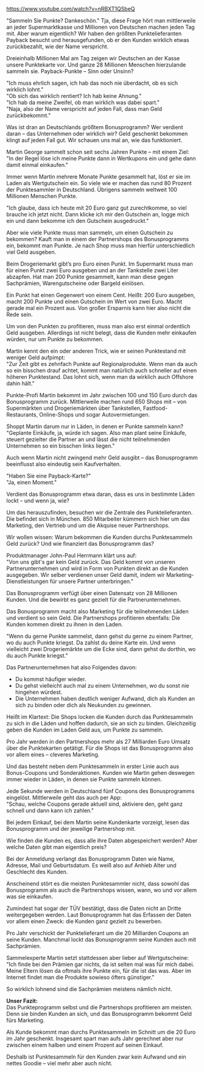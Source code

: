 https://www.youtube.com/watch?v=nRBXT1QSbeQ

"Sammeln Sie Punkte? Dankeschön." Tja, diese Frage hört man mittlerweile an jeder Supermarktkasse und Millionen von Deutschen machen jeden Tag mit. Aber warum eigentlich? Wir haben den größten Punktelieferanten Payback besucht und herausgefunden, ob er den Kunden wirklich etwas zurückbezahlt, wie der Name verspricht. 

Dreieinhalb Millionen Mal am Tag zeigen wir Deutschen an der Kasse unsere Punktekarte vor. Und ganze 28 Millionen Menschen hierzulande sammeln sie. Payback-Punkte – Sinn oder Unsinn? 

"Ich muss ehrlich sagen, ich hab das noch nie überdacht, ob es sich wirklich lohnt."  
"Ob sich das wirklich rentiert? Ich hab keine Ahnung."  
"Ich hab da meine Zweifel, ob man wirklich was dabei spart."  
"Naja, also der Name verspricht auf jeden Fall, dass man Geld zurückbekommt."  

Was ist dran an Deutschlands größtem Bonusprogramm? Wer verdient daran – das Unternehmen oder wirklich wir? Geld geschenkt bekommen klingt auf jeden Fall gut. Wir schauen uns mal an, wie das funktioniert. 

Martin George sammelt schon seit sechs Jahren Punkte – mit einem Ziel:  
"In der Regel löse ich meine Punkte dann in Wertkupons ein und gehe dann damit einmal einkaufen."  

Immer wenn Martin mehrere Monate Punkte gesammelt hat, löst er sie im Laden als Wertgutschein ein. So viele wie er machen das rund 80 Prozent der Punktesammler in Deutschland. Übrigens sammeln weltweit 100 Millionen Menschen Punkte.  

"Ich glaube, dass ich heute mit 20 Euro ganz gut zurechtkomme, so viel brauche ich jetzt nicht. Dann klicke ich mir den Gutschein an, logge mich ein und dann bekomme ich den Gutschein ausgedruckt."  

Aber wie viele Punkte muss man sammeln, um einen Gutschein zu bekommen? Kauft man in einem der Partnershops des Bonusprogramms ein, bekommt man Punkte. Je nach Shop muss man hierfür unterschiedlich viel Geld ausgeben.  

Beim Drogeriemarkt gibt’s pro Euro einen Punkt. Im Supermarkt muss man für einen Punkt zwei Euro ausgeben und an der Tankstelle zwei Liter abzapfen. Hat man 200 Punkte gesammelt, kann man diese gegen Sachprämien, Warengutscheine oder Bargeld einlösen.  

Ein Punkt hat einen Gegenwert von einem Cent. Heißt: 200 Euro ausgeben, macht 200 Punkte und einen Gutschein im Wert von zwei Euro. Macht gerade mal ein Prozent aus. Von großer Ersparnis kann hier also nicht die Rede sein.  

Um von den Punkten zu profitieren, muss man also erst einmal ordentlich Geld ausgeben. Allerdings ist nicht belegt, dass die Kunden mehr einkaufen würden, nur um Punkte zu bekommen.  

Martin kennt den ein oder anderen Trick, wie er seinen Punktestand mit weniger Geld aufpimpt:  
"Zur Zeit gibt es zehnfach Punkte auf Regionalprodukte. Wenn man da auch so ein bisschen drauf achtet, kommt man natürlich auch schneller auf einen höheren Punktestand. Das lohnt sich, wenn man da wirklich auch Offshore dahin hält."  

Punkte-Profi Martin bekommt im Jahr zwischen 100 und 150 Euro durch das Bonusprogramm zurück. Mittlerweile machen rund 650 Shops mit – von Supermärkten und Drogeriemärkten über Tankstellen, Fastfood-Restaurants, Online-Shops und sogar Autovermietungen.  

Shoppt Martin darum nur in Läden, in denen er Punkte sammeln kann?  
"Geplante Einkäufe, ja, würde ich sagen. Also man plant seine Einkäufe, steuert gezielter die Partner an und lässt die nicht teilnehmenden Unternehmen so ein bisschen links liegen."  

Auch wenn Martin nicht zwingend mehr Geld ausgibt – das Bonusprogramm beeinflusst also eindeutig sein Kaufverhalten.  

"Haben Sie eine Payback-Karte?"  
"Ja, einen Moment."  

Verdient das Bonusprogramm etwa daran, dass es uns in bestimmte Läden lockt – und wenn ja, wie?  

Um das herauszufinden, besuchen wir die Zentrale des Punktelieferanten. Die befindet sich in München. 850 Mitarbeiter kümmern sich hier um das Marketing, den Vertrieb und um die Akquise neuer Partnershops.  

Wir wollen wissen: Warum bekommen die Kunden durchs Punktesammeln Geld zurück? Und wie finanziert das Bonusprogramm das?  

Produktmanager John-Paul Herrmann klärt uns auf:  
"Von uns gibt's gar kein Geld zurück. Das Geld kommt von unseren Partnerunternehmen und wird in Form von Punkten direkt an die Kunden ausgegeben. Wir selber verdienen unser Geld damit, indem wir Marketing-Dienstleistungen für unsere Partner unterbringen."  

Das Bonusprogramm verfügt über einen Datensatz von 28 Millionen Kunden. Und die bewirbt es ganz gezielt für die Partnerunternehmen.  

Das Bonusprogramm macht also Marketing für die teilnehmenden Läden und verdient so sein Geld. Die Partnershops profitieren ebenfalls: Die Kunden kommen direkt zu ihnen in den Laden.  

"Wenn du gerne Punkte sammelst, dann gehst du gerne zu einem Partner, wo du auch Punkte kriegst. Da zahlst du deine Karte ein. Und wenn vielleicht zwei Drogeriemärkte um die Ecke sind, dann gehst du dorthin, wo du auch Punkte kriegst."  

Das Partnerunternehmen hat also Folgendes davon:  
- Du kommst häufiger wieder.  
- Du gehst vielleicht auch mal zu einem Unternehmen, wo du sonst nie hingehen würdest.  
- Die Unternehmen haben deutlich weniger Aufwand, dich als Kunden an sich zu binden oder dich als Neukunden zu gewinnen.  

Heißt im Klartext: Die Shops locken die Kunden durch das Punktesammeln zu sich in die Läden und hoffen dadurch, sie an sich zu binden. Gleichzeitig geben die Kunden im Laden Geld aus, um Punkte zu sammeln.  

Pro Jahr werden in den Partnershops mehr als 27 Milliarden Euro Umsatz über die Punktekarten getätigt. Für die Shops ist das Bonusprogramm also vor allem eines – cleveres Marketing.  

Und das besteht neben dem Punktesammeln in erster Linie auch aus Bonus-Coupons und Sonderaktionen. Kunden wie Martin gehen deswegen immer wieder in Läden, in denen sie Punkte sammeln können.  

Jede Sekunde werden in Deutschland fünf Coupons des Bonusprogramms eingelöst. Mittlerweile geht das auch per App:  
"Schau, welche Coupons gerade aktuell sind, aktiviere den, geht ganz schnell und dann kann ich zahlen."  

Bei jedem Einkauf, bei dem Martin seine Kundenkarte vorzeigt, lesen das Bonusprogramm und der jeweilige Partnershop mit.  

Wie finden die Kunden es, dass alle ihre Daten abgespeichert werden? Aber welche Daten gibt man eigentlich preis?  

Bei der Anmeldung verlangt das Bonusprogramm Daten wie Name, Adresse, Mail und Geburtsdatum. Es weiß also auf Anhieb Alter und Geschlecht des Kunden.  

Anscheinend stört es die meisten Punktesammler nicht, dass sowohl das Bonusprogramm als auch die Partnershops wissen, wann, wo und vor allem was sie einkaufen.  

Zumindest hat sogar der TÜV bestätigt, dass die Daten nicht an Dritte weitergegeben werden. Laut Bonusprogramm hat das Erfassen der Daten vor allem einen Zweck: die Kunden ganz gezielt zu bewerben.  

Pro Jahr verschickt der Punktelieferant um die 20 Milliarden Coupons an seine Kunden. Manchmal lockt das Bonusprogramm seine Kunden auch mit Sachprämien.  

Sammelexperte Martin setzt stattdessen aber lieber auf Wertgutscheine:  
"Ich finde bei den Prämien gar nichts, da ist selten mal was für mich dabei. Meine Eltern lösen da oftmals ihre Punkte ein, für die ist das was. Aber im Internet findet man die Produkte sowieso öfters günstiger."  

So wirklich lohnend sind die Sachprämien meistens nämlich nicht.  

**Unser Fazit:**  
Das Punkteprogramm selbst und die Partnershops profitieren am meisten. Denn sie binden Kunden an sich, und das Bonusprogramm bekommt Geld fürs Marketing.  

Als Kunde bekommt man durchs Punktesammeln im Schnitt um die 20 Euro im Jahr geschenkt. Insgesamt spart man aufs Jahr gerechnet aber nur zwischen einem halben und einem Prozent auf seinen Einkauf.  

Deshalb ist Punktesammeln für den Kunden zwar kein Aufwand und ein nettes Goodie – viel mehr aber auch nicht.
